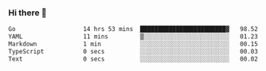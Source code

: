 ### Hi there 👋

<!--
**yeya24/yeya24** is a ✨ _special_ ✨ repository because its `README.md` (this file) appears on your GitHub profile.

Here are some ideas to get you started:

- 🔭 I’m currently working on ...
- 🌱 I’m currently learning ...
- 👯 I’m looking to collaborate on ...
- 🤔 I’m looking for help with ...
- 💬 Ask me about ...
- 📫 How to reach me: ...
- 😄 Pronouns: ...
- ⚡ Fun fact: ...
-->

<!--START_SECTION:waka-->

```txt
Go                   14 hrs 53 mins  ████████████████████████▓   98.52 %
YAML                 11 mins         ▒░░░░░░░░░░░░░░░░░░░░░░░░   01.23 %
Markdown             1 min           ░░░░░░░░░░░░░░░░░░░░░░░░░   00.15 %
TypeScript           0 secs          ░░░░░░░░░░░░░░░░░░░░░░░░░   00.03 %
Text                 0 secs          ░░░░░░░░░░░░░░░░░░░░░░░░░   00.02 %
```

<!--END_SECTION:waka-->
